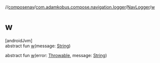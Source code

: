 //[composenav](../../../index.md)/[com.adamkobus.compose.navigation.logger](../index.md)/[NavLogger](index.md)/[w](w.md)

# w

[androidJvm]\
abstract fun [w](w.md)(message: [String](https://kotlinlang.org/api/latest/jvm/stdlib/kotlin/-string/index.html))

abstract fun [w](w.md)(error: [Throwable](https://kotlinlang.org/api/latest/jvm/stdlib/kotlin/-throwable/index.html), message: [String](https://kotlinlang.org/api/latest/jvm/stdlib/kotlin/-string/index.html))
